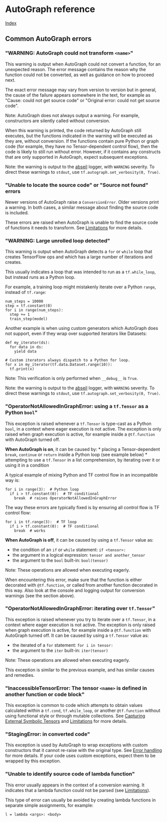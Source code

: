 # AutoGraph reference

[Index](index.md)

## Common AutoGraph errors

### "WARNING: AutoGraph could not transform `<name>`"

This warning is output when AutoGraph could not convert a function, for an
unexpected reason. The error message contains the reason why the function could
not be converted, as well as guidance on how to proceed next.

The exact error message may vary from version to version but in general, the
cause of the failure appears somewhere in the text, for example as
"Cause: could not get source code" or "Original error: could not get source
code".

Note: AutoGraph does not always output a warning. For example, constructors
are silently called without conversion.

When this warning is printed, the code returned by AutoGraph still executes, but
the functions indicated in the warning will be executed as they are, without
conversion. If the functions contain pure Python or graph code (for example,
they have no Tensor-dependent control flow), then the code is likely to still
run without error. However, if it contains any constructs that are only
supported in AutoGraph, expect subsequent exceptions.

Note: the warning is output to the [abseil](https://github.com/abseil/abseil-py)
logger, with `WARNING` severity. To direct these warnings to `stdout`, use
`tf.autograph.set_verbosity(0, True)`.

### "Unable to locate the source code" or "Source not found" errors

Newer versions of AutoGraph raise a `ConversionError`. Older versions print a
warning. In both cases, a similar message about finding the source code is
included.

These errors are raised when AutoGraph is unable to find the source code of
functions it needs to transform. See [Limitations](limitations.md) for more
details.

### "WARNING: Large unrolled loop detected"

This warning is output when AutoGraph detects a `for` or `while` loop that
creates TensorFlow ops and which has a large number of iterations and creates.

This usually indicates a loop that was intended to run as a `tf.while_loop`, but
instead runs as a Python loop.

For example, a training loop might mistakenly iterate over a Python `range`,
instead of `tf.range`:

```
num_steps = 10000
step = tf.constant(0)
for i in range(num_steps):
  step += 1
  train_step(model)
```

Another example is when using custom generators which AutoGraph does not
support, even if they wrap over supported iterators like Datasets:

```
def my_iterator(ds):
  for data in ds:
    yield data

# Custom iterators always dispatch to a Python for loop.
for x in my_iterator(tf.data.Dataset.range(10)):
  tf.print(x)
```

Note: This verification is only performed when `__debug__` is `True`.

Note: the warning is output to the [abseil](https://github.com/abseil/abseil-py)
logger, with `WARNING` severity. To direct these warnings to `stdout`, use
`tf.autograph.set_verbosity(0, True)`.

### "OperatorNotAllowedInGraphError: using a `tf.Tensor` as a Python `bool`"

This exception is raised whenever a `tf.Tensor` is type-cast as a Python `bool`,
in a context where eager execution is not active. The exception is only raised
when graph execution is active, for example inside a `@tf.function` with
AutoGraph turned off.

**When AutoGraph is on**, it can be caused by: * placing a Tensor-dependent
`break`, `continue` or `return` inside a Python loop (see example below) *
attempting to use a `tf.Tensor` in a list comprehension, by iterating over it or
using it in a condition

A typical example of mixing Python and TF control flow in an incompatible way
is:

```
for i in range(3):  # Python loop
  if i > tf.constant(0):  # TF conditional
    break  # raises OperatorNotAllowedInGraphError
```

The way these errors are typically fixed is by ensuring all control flow is
TF control flow:

```
for i in tf.range(3):  # TF loop
  if i > tf.constant(0):  # TF conditional
    break  # works
```

**When AutoGraph is off**, it can be caused by using a `tf.Tensor` value as:

  * the condition of an `if` or `while` statement: `if <tensor>:`
  * the argument in a logical expression: `tensor and another_tensor`
  * the argument to the `bool` built-in: `bool(tensor)`

Note: These operations are allowed when executing eagerly.

When encountering this error, make sure that the function is either decorated
with `@tf.function`, or called from another function decorated in this way. Also
look at the console and logging output for conversion warnings (see the section
above).

### "OperatorNotAllowedInGraphError: iterating over `tf.Tensor`"

This exception is raised whenever you try to iterate over a `tf.Tensor`,
in a context where eager execution is not active. The exception is only raised
when graph execution is active, for example inside a `@tf.function` with
AutoGraph turned off. It can be caused by using a `tf.Tensor` value as:

  * the iterated of a `for` statement: `for i in tensor:`
  * the argument to the `iter` built-in: `iter(tensor)`

Note: These operations are allowed when executing eagerly.

This exception is similar to the previous example, and has similar causes and
remedies.

### "InaccessibleTensorError: The tensor `<name>` is defined in another function or code block"

This exception is common to code which attempts to obtain values calculated
within a `tf.cond`, `tf.while_loop`, or another `@tf.function` without using
functional style or through mutable collections. See
[Capturing External Symbolic Tensors](https://www.tensorflow.org/guide/function#all_outputs_of_a_tffunction_must_be_return_values)
and [Limitations](limitations.md) for more details.

### "StagingError: in converted code"

This exception is used by AutoGraph to wrap exceptions with custom constructors
that it cannot re-raise with the original type. See
[Error handling](error_handling.md) for more details. If your code uses custom
exceptions, expect them to be wrapped by this exception.

### "Unable to identify source code of lambda function"

This error usually appears in the context of a conversion warning. It indicates
that a lambda function could not be parsed (see [Limitations](limitations.md)).

This type of error can usually be avoided by creating lambda functions in
separate simple assignments, for example:

```
l = lambda <args>: <body>
```
